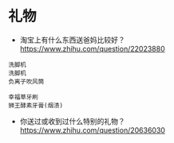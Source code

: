 # 礼物

- 淘宝上有什么东西送爸妈比较好？ https://www.zhihu.com/question/22023880

```
洗脚机
洗脚机
负离子吹风筒

幸福草牙刷
狮王酵素牙膏(烟渍)
```

- 你送过或收到过什么特别的礼物？https://www.zhihu.com/question/20636030